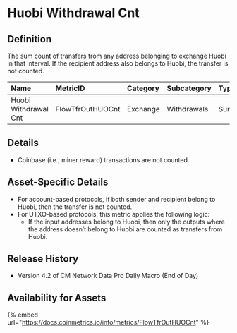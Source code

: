 # Huobi Withdrawal Cnt

## Definition

The sum count of transfers from any address belonging to exchange Huobi in that interval. If the recipient address also belongs to Huobi, the transfer is not counted.

| Name | MetricID | Category | Subcategory | Type | Unit | Interval |
| :--- | :--- | :--- | :--- | :--- | :--- | :--- |
| Huobi Withdrawal Cnt | FlowTfrOutHUOCnt | Exchange | Withdrawals | Sum | Native units | 1 block, 1 day |

## Details

* Coinbase \(i.e., miner reward\) transactions are not counted.

## Asset-Specific Details

* For account-based protocols, if both sender and recipient belong to Huobi, then the transfer is not counted.
* For UTXO-based protocols, this metric applies the following logic:
  * If the input addresses belong to Huobi, then only the outputs where the address doesn’t belong to Huobi are counted as transfers from Huobi.

## Release History

* Version 4.2 of CM Network Data Pro Daily Macro \(End of Day\)

## Availability for Assets

{% embed url="https://docs.coinmetrics.io/info/metrics/FlowTfrOutHUOCnt" %}


